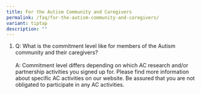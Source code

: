 ```yaml
---
title: For the Autism Community and Caregivers
permalink: /faq/for-the-autism-community-and-caregivers/
variant: tiptap
description: ""
---
```

<ol data-tight="true" class="tight">
<li>
<p>Q: What is the commitment level like for members of the Autism community
and their caregivers?
<br>
<br>A: Commitment level differs depending on which AC research and/or partnership
activities you signed up for. Please find more information about specific
AC activities on our website. Be assured that you are not obligated to
participate in any AC activities.</p>
</li>
</ol>
<p></p>
